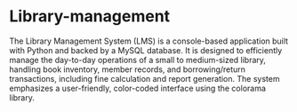 # Library-management

The Library Management System (LMS) is a console-based application built with Python and backed by a MySQL database. It is designed to efficiently manage the day-to-day operations of a small to medium-sized library, handling book inventory, member records, and borrowing/return transactions, including fine calculation and report generation. The system emphasizes a user-friendly, color-coded interface using the colorama library.
